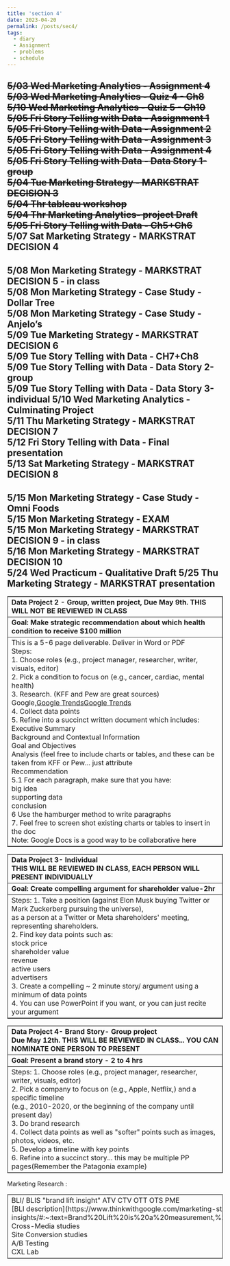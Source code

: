 ```yaml
---
title: 'section 4'
date: 2023-04-20
permalink: /posts/sec4/
tags:
  - diary
  - Assignment 
  - problems
  - schedule
---
```

<strike>5/03 Wed Marketing Analytics - Assignment 4<br />
5/03 Wed Marketing Analytics - Quiz 4 - Ch8<br />
5/10 Wed Marketing Analytics - Quiz 5 - Ch10<br />
5/05 Fri Story Telling with Data - Assignment 1<br />
5/05 Fri Story Telling with Data - Assignment 2<br />
5/05 Fri Story Telling with Data - Assignment 3<br />
5/05 Fri Story Telling with Data - Assignment 4<br />
5/05 Fri Story Telling with Data - Data Story 1-group<br />
5/04 Tue Marketing Strategy - MARKSTRAT DECISION 3<br />
5/04 Thr tableau workshop<br />
5/04 Thr Marketing Analytics- project Draft<br />
5/05 Fri Story Telling with Data - Ch5+Ch6 </strike><br />
5/07 Sat Marketing Strategy - MARKSTRAT DECISION 4
--------------------------------------------------------------------
5/08 Mon Marketing Strategy - MARKSTRAT DECISION 5 - in class\
5/08 Mon Marketing Strategy - Case Study - Dollar Tree\
5/08 Mon Marketing Strategy - Case Study - Anjelo’s \
5/09 Tue Marketing Strategy - MARKSTRAT DECISION 6\
5/09 Tue Story Telling with Data - CH7+Ch8\
5/09 Tue Story Telling with Data - Data Story 2-group \
5/09 Tue Story Telling with Data - Data Story 3-individual
5/10 Wed Marketing Analytics - Culminating Project\
5/11 Thu Marketing Strategy - MARKSTRAT DECISION 7\
5/12 Fri Story Telling with Data - Final presentation\
5/13 Sat Marketing Strategy - MARKSTRAT DECISION 8
----------------------------------------------------------------------
5/15 Mon Marketing Strategy - Case Study - Omni Foods\
5/15 Mon Marketing Strategy - EXAM\
5/15 Mon Marketing Strategy - MARKSTRAT DECISION 9 - in class\
5/16 Mon Marketing Strategy - MARKSTRAT DECISION 10\
5/24 Wed Practicum - Qualitative Draft
5/25 Thu Marketing Strategy - MARKSTRAT presentation
-----------------------------------------------------------------------


<table border="1">
  <tbody>
    <tr>
      <td><b>Data Project 2 - Group, written project, Due May 9th.  THIS WILL NOT BE REVIEWED IN CLASS<b></td>
    </tr>
    <tr>
      <td><b>Goal:  Make strategic recommendation about which health condition to receive $100 million</b> </td>
    </tr>
    <tr>
      <td>This is a 5-6 page deliverable. Deliver in Word or PDF<br />
      Steps:<br />
        1.  Choose roles (e.g., project manager, researcher, writer, visuals, editor)<br />
        2.  Pick a condition to focus on (e.g., cancer, cardiac, mental health)<br />
        3.  Research. (KFF and Pew are great sources)<br />
            Google,<a href="https://www.kff.org" target="_blank" title="KFF">Google Trends</a><a href="https://www.pewresearch.org/" target="_blank" title="Pew Research">Google Trends</a><br />
        4.  Collect data points<br />
        5.  Refine into a succinct written document which includes:<br />
            Executive Summary<br />
            Background and Contextual Information<br />
            Goal and Objectives<br />
            Analysis (feel free to include charts or tables, and these can be taken from KFF or Pew... just attribute<br />
            Recommendation<br />
        5.1 For each paragraph, make sure that you have:<br />
            big idea<br />
            supporting data<br />
            conclusion<br />
        6 Use the hamburger method to write paragraphs<br />
        7. Feel free to screen shot existing charts or tables to insert in the doc<br />
        Note:  Google Docs is a good way to be collaborative here</td>
    </tr>
  </tbody>
</table>

<table border="1">
  <tbody>
    <tr>
      <td><b>Data Project 3- Individual<b><br />
      <b>THIS WILL BE REVIEWED IN CLASS, EACH PERSON WILL PRESENT INDIVIDUALLY<b></td>
    </tr>
    <tr><td><b>Goal: Create compelling argument for shareholder value-2hr<b></td>
    </tr>
    <tr>
      <td>Steps:
      1.  Take a position (against Elon Musk buying Twitter or Mark Zuckerberg pursuing the universe),<br />
      as a person at a Twitter or Meta shareholders' meeting, representing shareholders.<br />
      2.  Find key data points such as:<br />
        stock price<br />
        shareholder value<br />
        revenue<br />
        active users<br />
        advertisers<br />
      3.  Create a compelling ~ 2 minute story/ argument using a minimum of data points<br />
      4.  You can use PowerPoint if you want, or you can just recite your argument<br />
    </tr>
  </tbody>
</table>

<table border="1">
  <tbody>
    <tr>
      <td><b> Data Project 4- Brand Story- Group project<b><br />
      <b>Due May 12th.  THIS WILL BE REVIEWED IN CLASS... YOU CAN NOMINATE ONE PERSON TO PRESENT<b></td>
    </tr>
    <tr><td><b>Goal: Present a brand story - 2 to 4 hrs<b></td>
    </tr>
    <tr>
      <td>Steps:
      1.  Choose roles (e.g., project manager, researcher, writer, visuals, editor)<br />
      2.  Pick a company to focus on (e.g., Apple, Netflix,) and a specific timeline<br />
       (e.g., 2010-2020, or the beginning of the company until present day)<br />
      3.  Do brand research<br />
      4. Collect data points as well as "softer" points such as images, photos, videos, etc.<br />
      5.  Develop a timeline with key points<br />
      6. Refine into a succinct story... this may be multiple PP pages(Remember the Patagonia example)<br />
    </tr>
  </tbody>
</table>

<table border="1">
  <tbody>
    <tr>Marketing Research :
    </tr>
    <tr><td>BLI/ BLIS "brand lift insight"  ATV CTV OTT OTS PME<br />
          [BLI description](https://www.thinkwithgoogle.com/marketing-strategies/video/brand-lift-metrics-and-insights/#:~:text=Brand%20Lift%20is%20a%20measurement,%2C%20favorability%2C%20and%20purchase%20intent.)<br />
          Cross-Media studies<br />
          Site Conversion studies<br />
          A/B Testing <br />
          CXL Lab<br />
        </td>
    </tr>  
  </tbody>
</table>